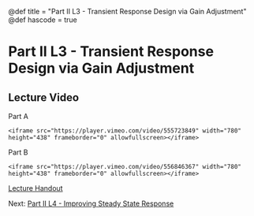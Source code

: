 @def title = "Part II L3 - Transient Response Design via Gain Adjustment"
@def hascode = true

# Part II L3 - Transient Response Design via Gain Adjustment

## Lecture Video

Part A

~~~
<iframe src="https://player.vimeo.com/video/555723849" width="780" height="438" frameborder="0" allowfullscreen></iframe>
~~~  

Part B

~~~
<iframe src="https://player.vimeo.com/video/556846367" width="780" height="438" frameborder="0" allowfullscreen></iframe>
~~~   

[Lecture Handout](/part_ii/ME417_-_Controls_-_Part_II_Lecture_3_Transient_Response_Design_via_Gain_Adjustment.pdf)

Next: [Part II L4 - Improving Steady State Response](/part_ii/lecture4/)